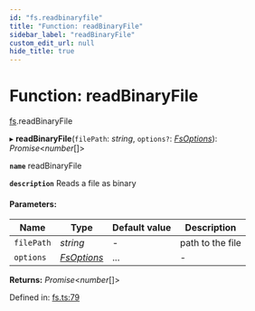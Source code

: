 ```yaml
---
id: "fs.readbinaryfile"
title: "Function: readBinaryFile"
sidebar_label: "readBinaryFile"
custom_edit_url: null
hide_title: true
---
```


# Function: readBinaryFile

[fs](../modules/fs.md).readBinaryFile

▸ **readBinaryFile**(`filePath`: *string*, `options?`: [*FsOptions*](../interfaces/fs.fsoptions.md)): *Promise*<*number*[]\>

**`name`** readBinaryFile

**`description`** Reads a file as binary

#### Parameters:

Name | Type | Default value | Description |
------ | ------ | ------ | ------ |
`filePath` | *string* | - | path to the file   |
`options` | [*FsOptions*](../interfaces/fs.fsoptions.md) | ... | - |

**Returns:** *Promise*<*number*[]\>

Defined in: [fs.ts:79](https://github.com/tauri-apps/tauri/blob/237b49b/cli/tauri.js/api-src/fs.ts#L79)
